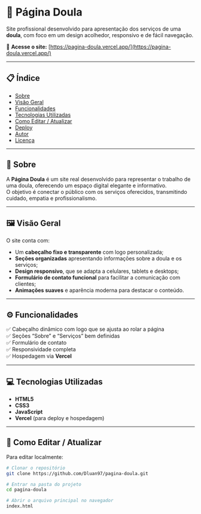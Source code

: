 # 🌸 Página Doula

Site profissional desenvolvido para apresentação dos serviços de uma **doula**, com foco em um design acolhedor, responsivo e de fácil navegação.

🔗 **Acesse o site:** [https://pagina-doula.vercel.app/](https://pagina-doula.vercel.app/)

---

## 📋 Índice

- [Sobre](#sobre)
- [Visão Geral](#visão-geral)
- [Funcionalidades](#funcionalidades)
- [Tecnologias Utilizadas](#tecnologias-utilizadas)
- [Como Editar / Atualizar](#como-editar--atualizar)
- [Deploy](#deploy)
- [Autor](#autor)
- [Licença](#licença)

---

## 🩷 Sobre

A **Página Doula** é um site real desenvolvido para representar o trabalho de uma doula, oferecendo um espaço digital elegante e informativo.  
O objetivo é conectar o público com os serviços oferecidos, transmitindo cuidado, empatia e profissionalismo.

---

## 🖼️ Visão Geral

O site conta com:
- Um **cabeçalho fixo e transparente** com logo personalizada;  
- **Seções organizadas** apresentando informações sobre a doula e os serviços;  
- **Design responsivo**, que se adapta a celulares, tablets e desktops;  
- **Formulário de contato funcional** para facilitar a comunicação com clientes;  
- **Animações suaves** e aparência moderna para destacar o conteúdo.

---

## ⚙️ Funcionalidades

✅ Cabeçalho dinâmico com logo que se ajusta ao rolar a página  
✅ Seções “Sobre” e “Serviços” bem definidas  
✅ Formulário de contato  
✅ Responsividade completa  
✅ Hospedagem via **Vercel**

---

## 💻 Tecnologias Utilizadas

- **HTML5**  
- **CSS3**  
- **JavaScript**  
- **Vercel** (para deploy e hospedagem)

---

## 🧭 Como Editar / Atualizar

Para editar localmente:

```bash
# Clonar o repositório
git clone https://github.com/Dluan97/pagina-doula.git

# Entrar na pasta do projeto
cd pagina-doula

# Abrir o arquivo principal no navegador
index.html
